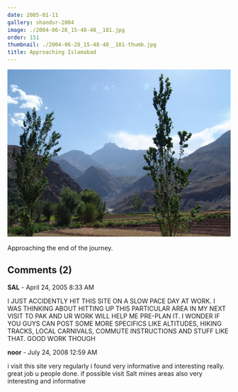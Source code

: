 ```yaml
---
date: 2005-01-11
gallery: shandur-2004
image: ./2004-06-28_15-48-48__181.jpg
order: 151
thumbnail: ./2004-06-28_15-48-48__181-thumb.jpg
title: Approaching Islamabad
---
```


![Approaching Islamabad](./2004-06-28_15-48-48__181.jpg)

Approaching the end of the journey.

<div id="comments">

## Comments (2)

<div id="comment">

**SAL** - April 24, 2005  8:33 AM

I JUST ACCIDENTLY HIT THIS SITE ON A SLOW PACE DAY AT WORK. I WAS THINKING ABOUT HITTING UP THIS PARTICULAR AREA IN MY NEXT VISIT TO PAK AND UR WORK WILL HELP ME PRE-PLAN IT. I WONDER IF YOU GUYS CAN POST SOME MORE SPECIFICS LIKE ALTITUDES, HIKING TRACKS, LOCAL CARNIVALS, COMMUTE INSTRUCTIONS AND STUFF LIKE THAT. GOOD WORK THOUGH

</div>

<div id="comment">

**noor** - July 24, 2008 12:59 AM

i visit this site very regularly i found very informative and interesting really. great job u people done. if possible visit Salt mines areas also very interesting and informative

</div>

</div>